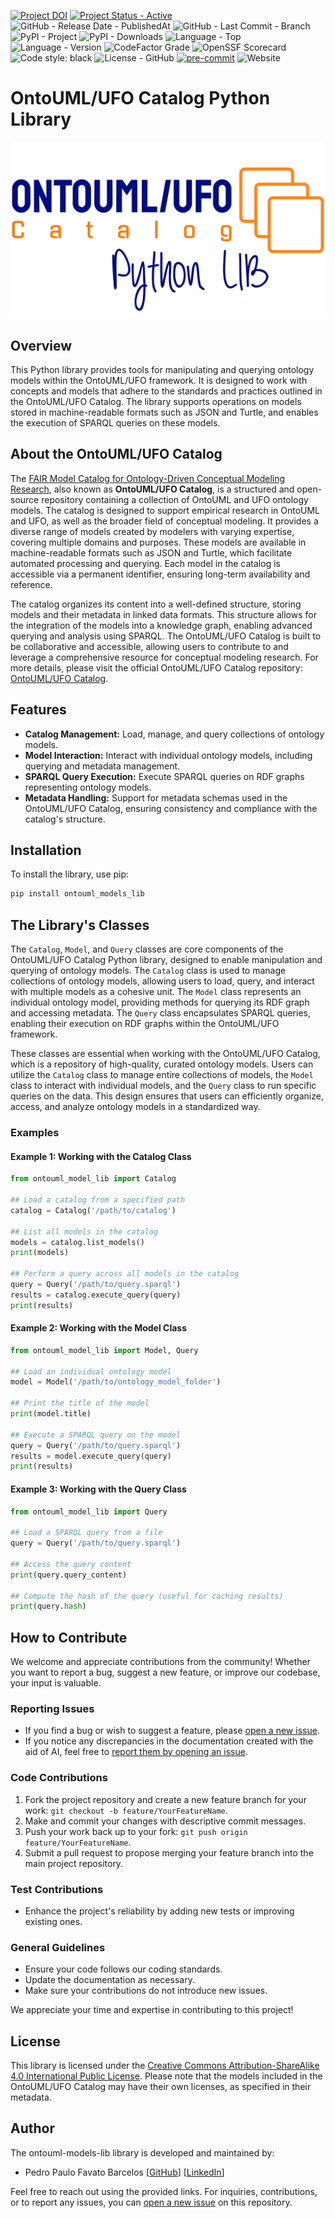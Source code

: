 [![Project DOI](https://zenodo.org/badge/DOI/10.5281/zenodo.10211480.svg)](https://doi.org/10.5281/zenodo.10211480)
[![Project Status - Active](https://www.repostatus.org/badges/latest/active.svg)](https://www.repostatus.org/#active)
![GitHub - Release Date - PublishedAt](https://img.shields.io/github/release-date/OntoUML/ontouml-models-lib)
![GitHub - Last Commit - Branch](https://img.shields.io/github/last-commit/OntoUML/ontouml-models-lib/main)
![PyPI - Project](https://img.shields.io/pypi/v/ontouml-models-lib)
![PyPI - Downloads](https://img.shields.io/pypi/dm/ontouml-models-lib)
![Language - Top](https://img.shields.io/github/languages/top/OntoUML/ontouml-models-lib)
![Language - Version](https://img.shields.io/pypi/pyversions/ontouml-models-lib)
![CodeFactor Grade](https://img.shields.io/codefactor/grade/github/OntoUML/ontouml-models-lib)
![OpenSSF Scorecard](https://api.securityscorecards.dev/projects/github.com/OntoUML/ontouml-models-lib/badge)
![Code style: black](https://img.shields.io/badge/code%20style-black-000000.svg)
![License - GitHub](https://img.shields.io/github/license/OntoUML/ontouml-models-lib)
[![pre-commit](https://img.shields.io/badge/pre--commit-enabled-brightgreen?logo=pre-commit)](https://github.com/pre-commit/pre-commit)
![Website](https://img.shields.io/website/http/ontouml.github.io/ontouml-models-lib.svg)

[//]: # ([![pre-commit.ci status]&#40;https://results.pre-commit.ci/badge/github/OntoUML/ontouml-models-lib/main.svg&#41;]&#40;https://results.pre-commit.ci/latest/github/OntoUML/ontouml-models-lib/main&#41;)
[//]: # (![GitHub Workflow Status &#40;with event&#41;]&#40;https://img.shields.io/github/actions/workflow/status/OntoUML/ontouml-models-lib/code_testing.yml&#41;)
[//]: # ([![OpenSSF Best Practices]&#40;https://www.bestpractices.dev/projects/8328/badge&#41;]&#40;https://www.bestpractices.dev/projects/8328&#41;)
[//]: # (![Static Badge]&#40;https://img.shields.io/badge/Test_Coverage-100%25-green&#41;)

# OntoUML/UFO Catalog Python Library

<p align="center"><img src="https://raw.githubusercontent.com/OntoUML/ontouml-models-lib/main/resources/ontouml-models-lib-logo.png" width="500"></p>

## Overview

This Python library provides tools for manipulating and querying ontology models within the OntoUML/UFO framework. It is designed to work with concepts and models that adhere to the standards and practices outlined in the OntoUML/UFO Catalog. The library supports operations on models stored in machine-readable formats such as JSON and Turtle, and enables the execution of SPARQL queries on these models.

## About the OntoUML/UFO Catalog

The [FAIR Model Catalog for Ontology-Driven Conceptual Modeling Research](https://github.com/OntoUML/ontouml-models), also known as **OntoUML/UFO Catalog**, is a structured and open-source repository containing a collection of OntoUML and UFO ontology models. The catalog is designed to support empirical research in OntoUML and UFO, as well as the broader field of conceptual modeling. It provides a diverse range of models created by modelers with varying expertise, covering multiple domains and purposes. These models are available in machine-readable formats such as JSON and Turtle, which facilitate automated processing and querying. Each model in the catalog is accessible via a permanent identifier, ensuring long-term availability and reference.

The catalog organizes its content into a well-defined structure, storing models and their metadata in linked data formats. This structure allows for the integration of the models into a knowledge graph, enabling advanced querying and analysis using SPARQL. The OntoUML/UFO Catalog is built to be collaborative and accessible, allowing users to contribute to and leverage a comprehensive resource for conceptual modeling research. For more details, please visit the official OntoUML/UFO Catalog repository: [OntoUML/UFO Catalog](https://github.com/OntoUML/ontouml-models).


## Features

- **Catalog Management:** Load, manage, and query collections of ontology models.
- **Model Interaction:** Interact with individual ontology models, including querying and metadata management.
- **SPARQL Query Execution:** Execute SPARQL queries on RDF graphs representing ontology models.
- **Metadata Handling:** Support for metadata schemas used in the OntoUML/UFO Catalog, ensuring consistency and compliance with the catalog's structure.

## Installation

To install the library, use pip:

```bash
pip install ontouml_models_lib
```

## The Library's Classes

The `Catalog`, `Model`, and `Query` classes are core components of the OntoUML/UFO Catalog Python library, designed to enable manipulation and querying of ontology models. The `Catalog` class is used to manage collections of ontology models, allowing users to load, query, and interact with multiple models as a cohesive unit. The `Model` class represents an individual ontology model, providing methods for querying its RDF graph and accessing metadata. The `Query` class encapsulates SPARQL queries, enabling their execution on RDF graphs within the OntoUML/UFO framework.

These classes are essential when working with the OntoUML/UFO Catalog, which is a repository of high-quality, curated ontology models. Users can utilize the `Catalog` class to manage entire collections of models, the `Model` class to interact with individual models, and the `Query` class to run specific queries on the data. This design ensures that users can efficiently organize, access, and analyze ontology models in a standardized way.

### Examples

#### Example 1: Working with the Catalog Class

```python
from ontouml_model_lib import Catalog

## Load a catalog from a specified path
catalog = Catalog('/path/to/catalog')

## List all models in the catalog
models = catalog.list_models()
print(models)

## Perform a query across all models in the catalog
query = Query('/path/to/query.sparql')
results = catalog.execute_query(query)
print(results)
```

#### Example 2: Working with the Model Class

```python
from ontouml_model_lib import Model, Query

## Load an individual ontology model
model = Model('/path/to/ontology_model_folder')

## Print the title of the model
print(model.title)

## Execute a SPARQL query on the model
query = Query('/path/to/query.sparql')
results = model.execute_query(query)
print(results)
```

#### Example 3: Working with the Query Class

```python
from ontouml_model_lib import Query

## Load a SPARQL query from a file
query = Query('/path/to/query.sparql')

## Access the query content
print(query.query_content)

## Compute the hash of the query (useful for caching results)
print(query.hash)
```



## How to Contribute

We welcome and appreciate contributions from the community! Whether you want to report a bug, suggest a new feature, or improve our codebase, your input is valuable.

### Reporting Issues

- If you find a bug or wish to suggest a feature, please [open a new issue](https://github.com/OntoUML/ontouml-models-lib/issues/new).
- If you notice any discrepancies in the documentation created with the aid of AI, feel free to [report them by opening an issue](https://github.com/OntoUML/ontouml-models-lib/issues/new).

### Code Contributions

1. Fork the project repository and create a new feature branch for your work: `git checkout -b feature/YourFeatureName`.
2. Make and commit your changes with descriptive commit messages.
3. Push your work back up to your fork: `git push origin feature/YourFeatureName`.
4. Submit a pull request to propose merging your feature branch into the main project repository.

### Test Contributions

- Enhance the project's reliability by adding new tests or improving existing ones.

### General Guidelines

- Ensure your code follows our coding standards.
- Update the documentation as necessary.
- Make sure your contributions do not introduce new issues.

We appreciate your time and expertise in contributing to this project!

## License

This library is licensed under the [Creative Commons Attribution-ShareAlike 4.0 International Public License](https://creativecommons.org/licenses/by-sa/4.0/). Please note that the models included in the OntoUML/UFO Catalog may have their own licenses, as specified in their metadata.

## Author

The ontouml-models-lib library is developed and maintained by:

- Pedro Paulo Favato Barcelos [[GitHub](https://github.com/pedropaulofb)] [[LinkedIn](https://www.linkedin.com/in/pedro-paulo-favato-barcelos/)]

Feel free to reach out using the provided links. For inquiries, contributions, or to report any issues, you can [open a new issue](https://github.com/OntoUML/ontouml-models-lib/issues/new) on this repository.
